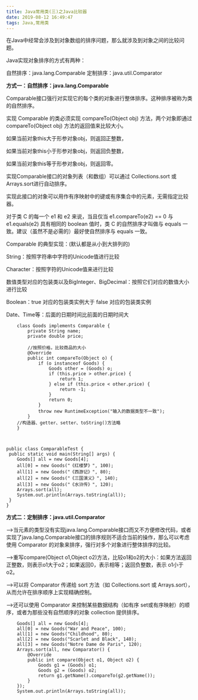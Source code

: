 ```yaml
---
title: Java常用类(三)之Java比较器
date: 2019-08-12 16:49:47 
tags: Java,常用类
---
```


在Java中经常会涉及到对象数组的排序问题，那么就涉及到对象之间的比较问题。

Java实现对象排序的方式有两种：

  自然排序：java.lang.Comparable
  定制排序：java.util.Comparator

**方式一：自然排序：java.lang.Comparable**

Comparable接口强行对实现它的每个类的对象进行整体排序。这种排序被称为类的自然排序。

实现 Comparable 的类必须实现 compareTo(Object obj) 方法，两个对象即通过 compareTo(Object obj) 方法的返回值来比较大小。

如果当前对象this大于形参对象obj，则返回正整数，

如果当前对象this小于形参对象obj，则返回负整数，

如果当前对象this等于形参对象obj，则返回零。

实现Comparable接口的对象列表（和数组）可以通过 Collections.sort 或Arrays.sort进行自动排序。

实现此接口的对象可以用作有序映射中的键或有序集合中的元素，无需指定比较器。

对于类 C 的每一个 e1 和 e2 来说，当且仅当 e1.compareTo(e2) == 0 与e1.equals(e2) 具有相同的 boolean 值时，类 C 的自然排序才叫做与 equals 一致。建议（虽然不是必需的）最好使自然排序与 equals 一致。

Comparable 的典型实现：(默认都是从小到大排列的)

String：按照字符串中字符的Unicode值进行比较

Character：按照字符的Unicode值来进行比较

数值类型对应的包装类以及BigInteger、BigDecimal：按照它们对应的数值大小进行比较

Boolean：true 对应的包装类实例大于 false 对应的包装类实例

Date、Time等：后面的日期时间比前面的日期时间大


		class Goods implements Comparable {
		    private String name;
		    private double price;
		
		    //按照价格，比较商品的大小
		    @Override
		    public int compareTo(Object o) {
		        if (o instanceof Goods) {
		            Goods other = (Goods) o;
		            if (this.price > other.price) {
		                return 1;
		            } else if (this.price < other.price) {
		                return -1;
		            }
		            return 0;
		        }
		        throw new RuntimeException("输入的数据类型不一致");
		    }
		//构造器、getter、setter、toString()方法略
		}



    public class ComparableTest {
     public static void main(String[] args) {
        Goods[] all = new Goods[4];
        all[0] = new Goods("《红楼梦》", 100);
        all[1] = new Goods("《西游记》", 80);
        all[2] = new Goods("《三国演义》", 140);
        all[3] = new Goods("《水浒传》", 120);
        Arrays.sort(all);
        System.out.println(Arrays.toString(all));
     }
    }

**方式二：定制排序：java.util.Comparator**

-->当元素的类型没有实现java.lang.Comparable接口而又不方便修改代码，或者实现了java.lang.Comparable接口的排序规则不适合当前的操作，那么可以考虑使用 Comparator 的对象来排序，强行对多个对象进行整体排序的比较。

-->重写compare(Object o1,Object o2)方法，比较o1和o2的大小：如果方法返回正整数，则表示o1大于o2；如果返回0，表示相等；返回负整数，表示
o1小于o2。

-->可以将 Comparator 传递给 sort 方法（如 Collections.sort 或 Arrays.sort），从而允许在排序顺序上实现精确控制。

-->还可以使用 Comparator 来控制某些数据结构（如有序 set或有序映射）的顺序，或者为那些没有自然顺序的对象 collection 提供排序。



        Goods[] all = new Goods[4];
        all[0] = new Goods("War and Peace", 100);
        all[1] = new Goods("Childhood", 80);
        all[2] = new Goods("Scarlet and Black", 140);
        all[3] = new Goods("Notre Dame de Paris", 120);
        Arrays.sort(all, new Comparator() {
            @Override
            public int compare(Object o1, Object o2) {
                Goods g1 = (Goods) o1;
                Goods g2 = (Goods) o2;
                return g1.getName().compareTo(g2.getName());
            }
        });
        System.out.println(Arrays.toString(all));


